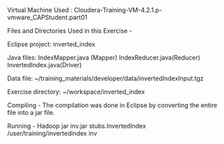 Virtual Machine Used : Cloudera-Training-VM-4.2.1.p-vmware_CAPStudent.part01

Files and Directories Used in this Exercise -

Eclipse project: inverted_index

Java files:
IndexMapper.java (Mapper)
IndexReducer.java(Reducer)
InvertedIndex.java(Driver)


Data file: ~/training_materials/developer/data/invertedIndexInput.tgz	

Exercise directory: ~/workspace/inverted_index

Compiling - The compilation was done in Eclipse by converting the entire file into a jar file.


Running - Hadoop jar inv.jar stubs.InvertedIndex /user/training/invertedindex inv